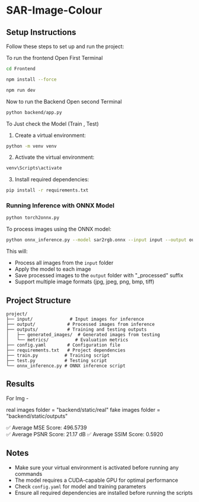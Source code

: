 # SAR-Image-Colour

## Setup Instructions

Follow these steps to set up and run the project:

To run the frontend Open First Terminal

```bash
cd Frontend
```

```bash
npm install --force
```

```bash
npm run dev
```

Now to run the Backend Open second Terminal

```bash
python backend/app.py
```

To Just check the Model (Train , Test)

1. Create a virtual environment:
```bash
python -m venv venv
```

2. Activate the virtual environment:
```bash
venv\Scripts\activate
```

3. Install required dependencies:
```bash
pip install -r requirements.txt
```

### Running Inference with ONNX Model

```bash
python torch2onnx.py
```

To process images using the ONNX model:
```bash
python onnx_inference.py --model sar2rgb.onnx --input input --output output
```

This will:
- Process all images from the `input` folder
- Apply the model to each image
- Save processed images to the `output` folder with "_processed" suffix
- Support multiple image formats (jpg, jpeg, png, bmp, tiff)

## Project Structure

```
project/
├── input/              # Input images for inference
├── output/            # Processed images from inference
├── outputs/           # Training and testing outputs
│   ├── generated_images/  # Generated images from testing
│   └── metrics/          # Evaluation metrics
├── config.yaml        # Configuration file
├── requirements.txt   # Project dependencies
├── train.py          # Training script
├── test.py           # Testing script
└── onnx_inference.py # ONNX inference script
```

## Results

For Img - 

real images folder = "backend/static/real"
fake images folder = "backend/static/outputs"

✅ Average MSE Score: 496.5739  
✅ Average PSNR Score: 21.17 dB 
✅ Average SSIM Score: 0.5920


## Notes

- Make sure your virtual environment is activated before running any commands
- The model requires a CUDA-capable GPU for optimal performance
- Check `config.yaml` for model and training parameters
- Ensure all required dependencies are installed before running the scripts



